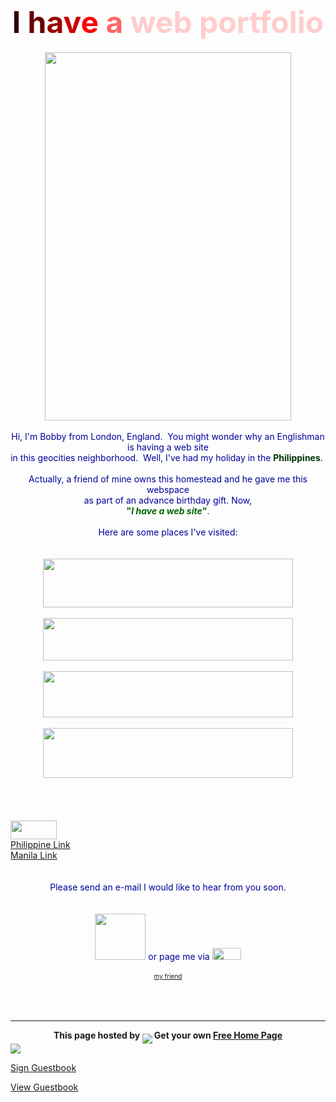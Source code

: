 <html><head>
    <meta http-equiv="Content-Type" content="text/html; charset=iso-8859-1">
    <meta name="Author" content="Richard Berber">
    <meta name="GENERATOR" content="Mozilla/4.01 [en] (Win95; I) [Netscape]">
    <title>AGS's Web Space</title>
 <!-- <EMBED src=myheart.mid  hidden=true autostart=true loop=true> -->
 </head><body background="./immagini/background100x100.png"><audio autoplay="" loop="">
     <source src="./music/Gorillaz - Rhinestone Eyes - Plastic Beach.mp3" type="audio/ogg; codecs=&quot;vorbis&quot;">
     <source src="./music/Gorillaz - Rhinestone Eyes - Plastic Beach.mp3" type="audio/mpeg">
     <link rel="shortcut icon" href="/favicon.ico" type="image/x-icon">
     <link rel="icon" href="./immagini/poppy.png" type="image/x-icon">
 </audio>
 
 
 <!-- following code added by server. PLEASE REMOVE -->
 <!-- preceding code added by server. PLEASE REMOVE -->
 
 <center>
 <h1>
 <font size="+4"><font color="#330000">I </font><font color="#660000">h</font><font color="#990000">a</font><font color="#CC0000">v</font><font color="#FF0000">e</font><font color="#000000">
 </font><font color="#FF6666">a</font><font color="#000000"> </font><font color="#FFCCCC">web
 portfolio</font></font></h1></center>
 
 <center><img src="immagini/AGSme3.png" height="589" width="394"><br> <br></center>
 
 <center><font color="#000099">Hi, I'm Bobby from London, England.&nbsp;
 You might wonder why an Englishman is having a web site</font></center>
 
 <center><font color="#000099">in this geocities neighborhood.&nbsp; Well,
 I've had my holiday in the </font><b><font color="#003300">Philippines</font></b><font color="#000099">.&nbsp;</font><br>
 <br></center>
 
 <center><font color="#000099"></font></center>
 
 <center><font color="#000099">Actually, a friend of mine owns this homestead
 and he gave me this webspace</font></center>
 
 <center><font color="#000099">as part of an advance birthday gift. Now,</font></center>
 
 <center><b><font color="#006600">"<i>I have a web site</i>"</font></b><font color="#006600">.</font><br>
 <br></center>
 
 <center><font color="#006600"></font></center>
 
 <center><font color="#000099">Here are some places I've visited:</font><br>
 <br>
 <br></center>
 
 <center><img src="./immagini/Hacko.png" height="78" width="400"><br>
 <br></center>
 
 <center><img src="./immagini/LunaDue.png" height="68" width="400"><br>
 <br></center>
 
 <center><img src="boholc.jpg" height="74" width="400"><br>
 <br></center>
 
 <center><img src="iloline1.jpg" height="80" width="400"></center>
 
 <center>&nbsp;</center>
 &nbsp;<br>
 <br>
 <br>
 <img src="links.gif" height="30" width="74">
 <center><font color="#000099"><a href="http://wwp.mirabilis.com/5862742"></a></font></center>
 <font color="#000099"><a href="http://asiatravel.com/philippines.html">Philippine
 Link</a></font>
 <br><font color="#000099"><a href="http://manilaguide.com">Manila Link</a></font>
 <br><br>
 <br>
 <center><font color="#000099">Please send an e-mail I would like to hear
 from you soon.</font><br>
 <br>
 <br></center>
 
 <center><a href="mailto:bobcoop@cableinet.co.uk"><img src="email.gif" border="0" height="74" width="81"></a>
 <font color="#000099">or page me via</font>&nbsp;<a href="http://wwp.mirabilis.com/5862742"><img src="icq.JPG" border="0" height="19" width="46"></a><br>
 <br>
 <font color="#000099"><font size="-2"><a href="me.jpg">my
 friend</a></font></font></center>
 
 <center>&nbsp;</center>
 
 <center>&nbsp;</center>
 
 <center>&nbsp;</center>
 
 
 
 
 <hr>
       <center>
       <b>
       This page hosted by 
       <a href="/"><img src="/www.geocities.com/pictures/gc_icon.gif" border="0" align="middle"></a> 
       Get your own <a href="/">Free Home Page</a></b></center>
 
 <img src="/www.geocities.com/cgi-bin/counter.gif">
 
 <a href="/cgi-bin/geoplus_apps/ans_entry">Sign Guestbook</a>
 
 <a href="geobook.html">View Guestbook</a>
 <!-- text below generated by server. PLEASE REMOVE --><script language="JavaScript" src="http://us.i1.yimg.com/us.yimg.com/i/mc/mc.js"></script><script language="JavaScript" src="http://us.js2.yimg.com/us.js.yimg.com/lib/smb/js/hosting/cp/js_source/geov2_001.js"></script><script language="javascript">geovisit();</script><img border="0" style="display:none" src="http://visit.geocities.com/visit.gif?&amp;r=&amp;b=Netscape%205.0%20%28Windows%29&amp;s=1536x864&amp;o=Win32&amp;c=24&amp;j=false&amp;v=1.2">
 <noscript><img src="http://visit.geocities.yahoo.com/visit.gif?aa0000000000" alt="setstats" border="0" width="1" height="1"></noscript>
 <img src="http://geo.yahoo.com/serv?s=00000000&amp;t=0000000000&amp;f=aa-a0" alt="1" width="1" height="1">
 </body></html>
